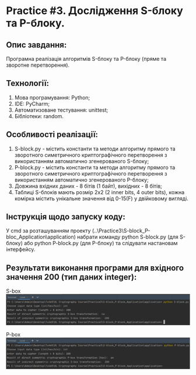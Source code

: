 # Practice #3. Дослідження S-блоку та P-блоку.

## Опис завдання:  
Програмна реалізація алгоритмів S-блоку та P-блоку (пряме та зворотне перетворення).

## Технології:   
1. Мова програмування: Python;
2. IDE: PyCharm;
3. Автоматизоване тестування: unittest;  
4. Бібліотеки: random.  

## Особливості реалізації:
1. S-block.py - містить константи та методи алгоритму прямого та зворотного симетричного криптографічного перетворення з використанням автоматично згенерованого S-блоку;   
2. P-block.py - містить константи та методи алгоритму прямого та зворотного симетричного криптографічного перетворення з використанням автоматично згенерованого P-блоку;   
3. Довжина вхідних даних - 8 бітів (1 байт), вихідних - 8 бітів;
4. Таблиці S-блоків мають розмір 2х2 (2 inner bits, 4 outer bits), кожна комірка містить унікальне значення від 0-15(F) у двійковому вигляді.  


## Інструкція щодо запуску коду:  
У cmd за розташуванням проекту (..\Practice3\S-block_P-bloc_Application\application) набрати команду python S-block.py (для S-блоку) або python P-block.py (для P-блоку) та слідувати настановам інтерфейсу.  

## Результати виконання програми для вхідного значення 200 (тип даних integer):  
S-box  
![Image text](https://github.com/tu4k0/DL-Cryptography-Course/blob/master/Practice3/S-block_P-block_Application/images/S-block_result.png)

P-box  
![Image text](https://github.com/tu4k0/DL-Cryptography-Course/blob/master/Practice3/S-block_P-block_Application/images/P-block_result.png)

